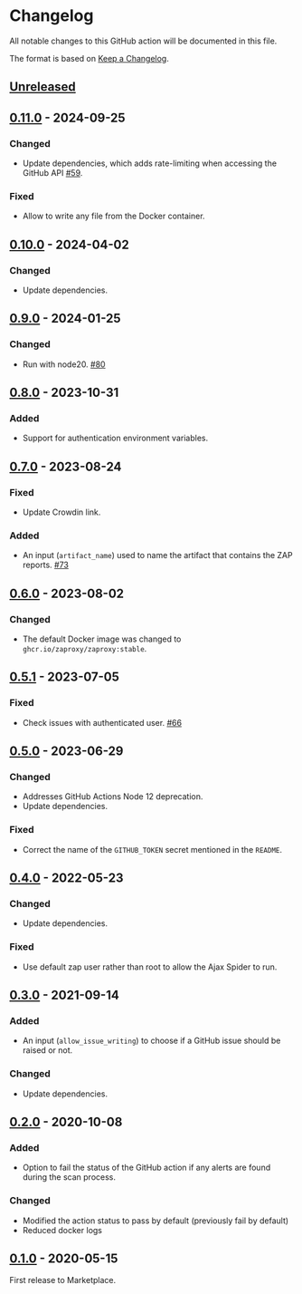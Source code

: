 # Changelog
All notable changes to this GitHub action will be documented in this file.

The format is based on [Keep a Changelog](https://keepachangelog.com/en/1.0.0/).

## [Unreleased]

## [0.11.0] - 2024-09-25
### Changed
- Update dependencies, which adds rate-limiting when accessing the GitHub API [#59](https://github.com/zaproxy/action-full-scan/issues/59).

### Fixed
- Allow to write any file from the Docker container.

## [0.10.0] - 2024-04-02
### Changed
- Update dependencies.

## [0.9.0] - 2024-01-25
### Changed
- Run with node20. [#80](https://github.com/zaproxy/action-full-scan/pull/80)

## [0.8.0] - 2023-10-31
### Added
- Support for authentication environment variables.

## [0.7.0] - 2023-08-24
### Fixed
- Update Crowdin link.

### Added
 - An input (`artifact_name`) used to name the artifact that contains the ZAP reports. [#73](https://github.com/zaproxy/action-full-scan/pull/73)

## [0.6.0] - 2023-08-02
### Changed
- The default Docker image was changed to `ghcr.io/zaproxy/zaproxy:stable`.

## [0.5.1] - 2023-07-05
### Fixed
- Check issues with authenticated user. [#66](https://github.com/zaproxy/action-full-scan/issues/66)

## [0.5.0] - 2023-06-29

### Changed
- Addresses GitHub Actions Node 12 deprecation.
- Update dependencies.

### Fixed
- Correct the name of the `GITHUB_TOKEN` secret mentioned in the `README`.

## [0.4.0] - 2022-05-23
### Changed
- Update dependencies.

### Fixed
- Use default zap user rather than root to allow the Ajax Spider to run.

## [0.3.0] - 2021-09-14
### Added
- An input (`allow_issue_writing`) to choose if a GitHub issue should be raised or not.

### Changed
- Update dependencies.

## [0.2.0] - 2020-10-08
### Added
- Option to fail the status of the GitHub action if any alerts are found during the scan process.

### Changed
- Modified the action status to pass by default (previously fail by default)
- Reduced docker logs

## [0.1.0] - 2020-05-15

First release to Marketplace.

[Unreleased]: https://github.com/zaproxy/action-full-scan/compare/v0.11.0...HEAD
[0.11.0]: https://github.com/zaproxy/action-full-scan/compare/v0.10.0...v0.11.0
[0.10.0]: https://github.com/zaproxy/action-full-scan/compare/v0.9.0...v0.10.0
[0.9.0]: https://github.com/zaproxy/action-full-scan/compare/v0.8.0...v0.9.0
[0.8.0]: https://github.com/zaproxy/action-full-scan/compare/v0.7.0...v0.8.0
[0.7.0]: https://github.com/zaproxy/action-full-scan/compare/v0.6.0...v0.7.0
[0.6.0]: https://github.com/zaproxy/action-full-scan/compare/v0.5.1...v0.6.0
[0.5.1]: https://github.com/zaproxy/action-full-scan/compare/v0.5.0...v0.5.1
[0.5.0]: https://github.com/zaproxy/action-full-scan/compare/v0.4.0...v0.5.0
[0.4.0]: https://github.com/zaproxy/action-full-scan/compare/v0.3.0...v0.4.0
[0.3.0]: https://github.com/zaproxy/action-full-scan/compare/v0.2.0...v0.3.0
[0.2.0]: https://github.com/zaproxy/action-full-scan/compare/v0.1.0...v0.2.0
[0.1.0]: https://github.com/zaproxy/action-full-scan/compare/5842e3f84ec616724efb0230a6f6ab85146230c8...v0.1.0
